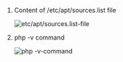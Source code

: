 1. Content of /etc/apt/sources.list file

    ![etc/apt/sources.list-file](https://user-images.githubusercontent.com/105358644/192142533-3ed874e2-7de1-4445-adb3-166ca570f328.PNG)

2. php -v command

    ![php -v-command](https://user-images.githubusercontent.com/105358644/192142559-3b420721-65d4-409d-a95b-2fb3b679b56f.PNG)
